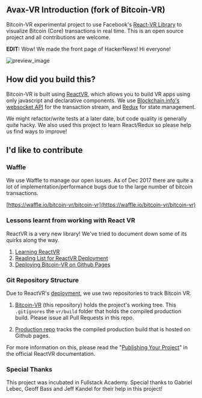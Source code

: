 ## Avax-VR Introduction (fork of Bitcoin-VR)


Bitcoin-VR experimental project to use Facebook's [React-VR Library](https://facebook.github.io/react-vr/) to visualize Bitcoin (Core) transactions in real time. This is an open source project and all contributions are welcome.

__EDIT:__ Wow! We made the front page of HackerNews! Hi everyone!

![preview_image]

[preview_image]: https://bitcoin-vr.github.io/static_assets/bitcoin-vr-og-image.jpg "Bitcoin VR Screenshot"

## How did you build this?

Bitcoin-VR is built using [ReactVR](https://facebook.github.io/react-vr/), which allows you to build VR apps using only javascript and declarative components. We use [Blockchain.info's websocket API](https://blockchain.info/api/api_websocket) for the transaction stream, and [Redux](https://redux.js.org/docs/introduction/) for state management. 

We might refactor/write tests at a later date, but code quality is generally quite hacky. We also used this project to learn React/Redux so please help us find ways to improve!

## I'd like to contribute

### Waffle
We use Waffle to manage our open issues. As of Dec 2017 there are quite a lot of implementation/performance bugs due to the large number of bitcoin transactions. 

[https://waffle.io/bitcoin-vr/bitcoin-vr](https://waffle.io/bitcoin-vr/bitcoin-vr)

### Lessons learnt from working with React VR
ReactVR is a very new library! We've tried to document down some of its quirks along the way.

1. [Learning ReactVR](https://gist.github.com/onggunhao/52e5a504fbf07e9b2f332bbead7e71e3) 
2. [Reading List for ReactVR Deployment](https://gist.github.com/onggunhao/1f6571163b4678ca56e17dc98a623c65)
3. [Deploying Bitcoin-VR on Github Pages](https://gist.github.com/onggunhao/202f57cde9fb4f2d8e56ab414043aa1c)

### Git Repository Structure

Due to ReactVR's [deployment](https://facebook.github.io/react-vr/docs/publishing.html), we use two repositories to track Bitcoin VR.

1. [Bitcoin-VR](https://github.com/bitcoin-vr/bitcoin-vr) (this repository) holds the project's working tree. This `.gitignores` the  `vr/build` folder that holds the compiled production build. Please issue all Pull Requests in this repo.

2. [Production repo](https://github.com/data-VR/blockchain-vr-build) tracks the compiled production build that is hosted on Github pages. 

For more information on this, please read the "[Publishing Your Project](https://facebook.github.io/react-vr/docs/publishing.html)" in the official ReactVR documentation.

### Special Thanks

This project was incubated in Fullstack Academy. Special thanks to Gabriel Lebec, Geoff Bass and Jeff Kandel for their help in this project!
